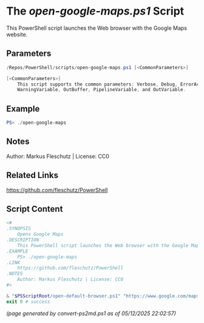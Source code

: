 The *open-google-maps.ps1* Script
===========================

This PowerShell script launches the Web browser with the Google Maps website.

Parameters
----------
```powershell
/Repos/PowerShell/scripts/open-google-maps.ps1 [<CommonParameters>]

[<CommonParameters>]
    This script supports the common parameters: Verbose, Debug, ErrorAction, ErrorVariable, WarningAction, 
    WarningVariable, OutBuffer, PipelineVariable, and OutVariable.
```

Example
-------
```powershell
PS> ./open-google-maps

```

Notes
-----
Author: Markus Fleschutz | License: CC0

Related Links
-------------
https://github.com/fleschutz/PowerShell

Script Content
--------------
```powershell
<#
.SYNOPSIS
	Opens Google Maps
.DESCRIPTION
	This PowerShell script launches the Web browser with the Google Maps website.
.EXAMPLE
	PS> ./open-google-maps
.LINK
	https://github.com/fleschutz/PowerShell
.NOTES
	Author: Markus Fleschutz | License: CC0
#>

& "$PSScriptRoot/open-default-browser.ps1" "https://www.google.com/maps"
exit 0 # success
```

*(page generated by convert-ps2md.ps1 as of 05/12/2025 22:02:57)*
